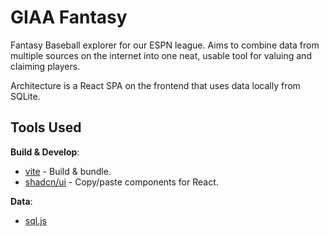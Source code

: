 # GIAA Fantasy

Fantasy Baseball explorer for our ESPN league. Aims to combine data from multiple sources on the internet into one neat, usable tool for valuing and claiming players.

Architecture is a React SPA on the frontend that uses data locally from SQLite.

## Tools Used

**Build & Develop**:

- [vite](https://vitejs.dev/) - Build & bundle.
- [shadcn/ui](https://ui.shadcn.com/docs/) - Copy/paste components for React.

**Data**:

- [sql.js](https://developer.chrome.com/blog/sqlite-wasm-in-the-browser-backed-by-the-origin-private-file-system)
